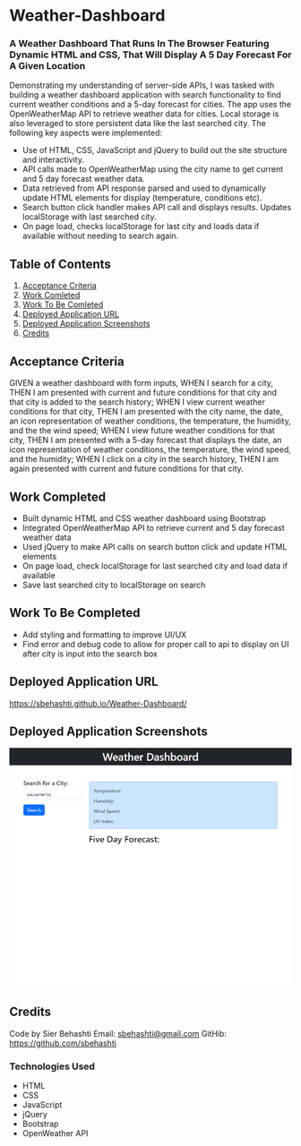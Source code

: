 # Weather-Dashboard
### A Weather Dashboard That Runs In The Browser Featuring Dynamic HTML and CSS, That Will Display A 5 Day Forecast For A Given Location
Demonstrating my understanding of server-side APIs, I was tasked with building a weather dashboard application with search functionality to find current weather conditions and a 5-day forecast for cities. The app uses the OpenWeatherMap API to retrieve weather data for cities. Local storage is also leveraged to store persistent data like the last searched city. The following key aspects were implemented:
- Use of HTML, CSS, JavaScript and jQuery to build out the site structure and interactivity.
- API calls made to OpenWeatherMap using the city name to get current and 5 day forecast weather data.
- Data retrieved from API response parsed and used to dynamically update HTML elements for display (temperature, conditions etc).
- Search button click handler makes API call and displays results. Updates localStorage with last searched city.
- On page load, checks localStorage for last city and loads data if available without needing to search again.

## Table of Contents
1. [Acceptance Criteria](#acceptance-criteria)
2. [Work Comleted](#work-completed)
3. [Work To Be Comleted](#work-to-be-completed)
4. [Deployed Application URL](#deployed-application-url)
5. [Deployed Application Screenshots](#deployed-application-screenshots)
6. [Credits](#credits)

## Acceptance Criteria
GIVEN a weather dashboard with form inputs, WHEN I search for a city, THEN I am presented with current and future conditions for that city and that city is added to the search history;
WHEN I view current weather conditions for that city, THEN I am presented with the city name, the date, an icon representation of weather conditions, the temperature, the humidity, and the the wind speed;
WHEN I view future weather conditions for that city, THEN I am presented with a 5-day forecast that displays the date, an icon representation of weather conditions, the temperature, the wind speed, and the humidity;
WHEN I click on a city in the search history, THEN I am again presented with current and future conditions for that city. 

## Work Completed
- Built dynamic HTML and CSS weather dashboard using Bootstrap
- Integrated OpenWeatherMap API to retrieve current and 5 day forecast weather data
- Used jQuery to make API calls on search button click and update HTML elements
- On page load, check localStorage for last searched city and load data if available
- Save last searched city to localStorage on search

## Work To Be Completed
- Add styling and formatting to improve UI/UX
- Find error and debug code to allow for proper call to api to display on UI after city is input into the search box 

## Deployed Application URL
https://sbehashti.github.io/Weather-Dashboard/

## Deployed Application Screenshots
![Alt text](sbehashti.github.io_Weather-Dashboard_.png)

## Credits

Code by Sier Behashti Email: sbehashti@gmail.com GitHib: https://github.com/sbehashti

### Technologies Used
- HTML
- CSS
- JavaScript
- jQuery
- Bootstrap
- OpenWeather API